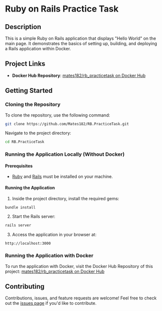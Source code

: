 # Ruby on Rails Practice Task

## Description  
This is a simple Ruby on Rails application that displays "Hello World" on the main page. It demonstrates the basics of setting up, building, and deploying a Rails application within Docker. 

## Project Links
- **Docker Hub Repository**: [mates182/rb_practicetask on Docker Hub](https://hub.docker.com/repository/docker/mates182/rb_practicetask)

## Getting Started

### Cloning the Repository  
To clone the repository, use the following command:

```bash
git clone https://github.com/Mates182/RB.PracticeTask.git
```

Navigate to the project directory:

```bash
cd RB.PracticeTask
```

### Running the Application Locally (Without Docker)

#### Prerequisites
- [Ruby](https://www.ruby-lang.org/en/) and [Rails](https://rubyonrails.org/) must be installed on your machine.

#### Running the Application
1. Inside the project directory, install the required gems:

```bash
bundle install
```

2. Start the Rails server:

```bash
rails server
```

3. Access the application in your browser at:

```
http://localhost:3000
```

### Running the Application with Docker

To run the application with Docker, visit the Docker Hub Repository of this project: [mates182/rb_practicetask on Docker Hub](https://hub.docker.com/repository/docker/mates182/rb_practicetask)


## Contributing  
Contributions, issues, and feature requests are welcome! Feel free to check out the [issues page](https://github.com/Mates182/RB.PracticeTask/issues) if you'd like to contribute. 
